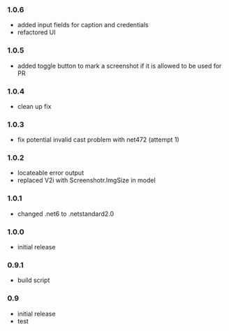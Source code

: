 ### 1.0.6
* added input fields for caption and credentials
* refactored UI

### 1.0.5
* added toggle button to mark a screenshot if it is allowed to be used for PR 

### 1.0.4
* clean up fix

### 1.0.3
* fix potential invalid cast problem with net472 (attempt 1)

### 1.0.2
* locateable error output
* replaced V2i with Screenshotr.ImgSize in model

### 1.0.1
* changed .net6 to .netstandard2.0

### 1.0.0
* initial release

### 0.9.1
* build script

### 0.9
* initial release
* test
